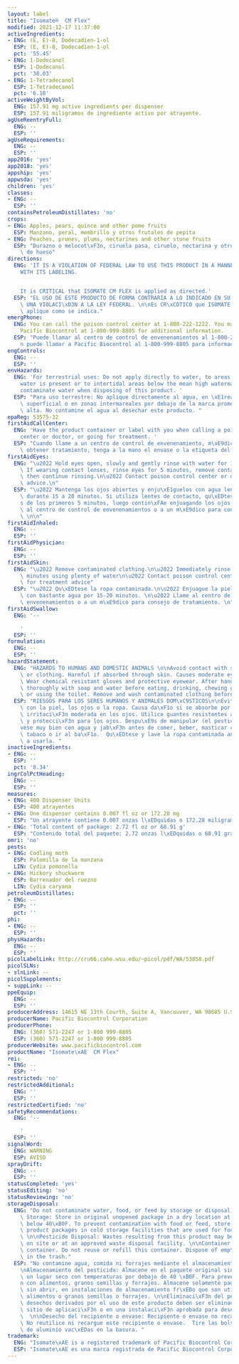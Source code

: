 ```yaml
---
layout: label
title: "Isomate®  CM Flex"
modified: 2021-12-17 11:37:00
activeIngredients:
- ENG: (E, E)-8, Dodecadien-1-ol
  ESP: (E, E)-8, Dodecadien-1-ol
  pct: '55.45'
- ENG: 1-Dodecanol
  ESP: 1-Dodecanol
  pct: '30.03'
- ENG: 1-Tetradecanol
  ESP: 1-Tetradecanol
  pct: '6.18'
activeWeightByVol:
  ENG: 157.91 mg active ingredients per dispenser
  ESP: 157.91 miligramos de ingrediente activo por atrayente.
agUseReentryFull:
  ENG: --
  ESP: ''
agUseRequirements:
  ENG: --
  ESP: ''
app2016: 'yes'
app2018: 'yes'
appship: 'yes'
appwsda: 'yes'
children: 'yes'
classes:
- ENG: --
  ESP: ''
containsPetroleumDistillates: 'no'
crops:
- ENG: Apples, pears, quince and other pome fruits
  ESP: Manzano, peral, membrillo y otros frutales de pepita
- ENG: Peaches, prunes, plums, nectarines and other stone fruits
  ESP: "Durazno o melocot\xF3n, ciruela pasa, ciruelo, nectarina y otros frutales\
    \ de hueso"
directions:
  ENG: 'IT IS A VIOLATION OF FEDERAL LAW TO USE THIS PRODUCT IN A MANNER INCONSISTENT
    WITH ITS LABELING.


    It is CRITICAL that ISOMATE CM FLEX is applied as directed.'
  ESP: "EL USO DE ESTE PRODUCTO DE FORMA CONTRARIA A LO INDICADO EN SU ETIQUETA CONSTITUYE\
    \ UNA VIOLACI\xD3N A LA LEY FEDERAL. \n\nEs CR\xCDTICO que ISOMATE CM FLEX se\
    \ aplique como se indica."
emergPhone:
  ENG: You can call the poison control center at 1-800-222-1222. You may also contact
    Pacific Biocontrol at 1-800-999-8805 for additional information.
  ESP: "Puede llamar al centro de control de envenenamientos al 1-800-222-1222. Tambi\xE9\
    n puede llamar a Pacific Biocontrol al 1-800-999-8805 para informaci\xF3n adicicional."
engControls:
  ENG: --
  ESP: ''
envHazards:
  ENG: 'For terrestrial uses: Do not apply directly to water, to areas where surface
    water is present or to intertidal areas below the mean high watermark. Do not
    contaminate water when disposing of this product. '
  ESP: "Para uso terrestre: No aplique directamente al agua, en \xE1reas con agua\
    \ superficial o en zonas intermareales por debajo de la marca promedio de marea\
    \ alta. No contamine el agua al desechar este producto. "
epaReg: 53575-32
firstAidCallCenter:
  ENG: 'Have the product container or label with you when calling a poison control
    center or doctor, or going for treatment. '
  ESP: "Cuando llame a un centro de control de envenenamiento, m\xE9dico o intente\
    \ obtener tratamiento, tenga a la mano el envase o la etiqueta del producto. \n"
firstAidEyes:
  ENG: "\u2022 Hold eyes open, slowly and gently rinse with water for 15-20 minutes.\
    \ If wearing contact lenses, rinse eyes for 5 minutes, remove contact lenses,\
    \ then continue rinsing.\n\u2022 Contact poison control center or doctor for treatment\
    \ advice.\n"
  ESP: "\u2022 Mantenga los ojos abiertos y enju\xE1guelos con agua lenta y cuidadosamente\
    \ durante 15 a 20 minutos. Si utiliza lentes de contacto, qu\xEDteselos despu\xE9\
    s de los primeros 5 minutos, luego contin\xFAe enjuagando los ojos. \n\u2022 Llame\
    \ al centro de control de envenenamientos o a un m\xE9dico para consejo de tratamiento.\
    \ \n\n"
firstAidInhaled:
  ENG: --
  ESP: ''
firstAidPhysician:
  ENG: --
  ESP: ''
firstAidSkin:
  ENG: "\u2022 Remove contaminated clothing.\n\u2022 Immediately rinse skin for 15-20\
    \ minutes using plenty of water\n\u2022 Contact poison control center or doctor\
    \ for treatment advice"
  ESP: "\u2022 Qu\xEDtese la ropa contaminada.\n\u2022 Enjuague la piel inmediatamente\
    \ con bastante agua por 15-20 minutos. \n\u2022 Llame al centro de control de\
    \ envenenamientos o a un m\xE9dico para consejo de tratamiento. \n"
firstAidSwallow:
  ENG: '--

    '
  ESP: ''
formulation:
  ENG: --
  ESP: ''
hazardStatement:
  ENG: "HAZARDS TO HUMANS AND DOMESTIC ANIMALS \n\nAvoid contact with skin, eyes,\
    \ or clothing. Harmful if absorbed through skin. Causes moderate eye irritation.\
    \ Wear chemical resistant gloves and protective eyewear. After handling, wash\
    \ thoroughly with soap and water before eating, drinking, chewing gum, using tobacco\
    \ or using the toilet. Remove and wash contaminated clothing before reuse."
  ESP: "RIESGOS PARA LOS SERES HUMANOS Y ANIMALES DOM\xC9STICOS\n\nEvite el contacto\
    \ con la piel, los ojos o la ropa. Causa da\xF1o si se absorbe por la piel. Causa\
    \ irritaci\xF3n moderada en los ojos. Utilice guantes resistentes a qu\xEDmicos\
    \ y protecci\xF3n para los ojos. Despu\xE9s de manipular (el pesticida) l\xE1\
    vese muy bien con agua y jab\xF3n antes de comer, beber, masticar chicle, usar\
    \ tabaco o ir al ba\xF1o.  Qu\xEDtese y lave la ropa contaminada antes de volver\
    \ a usarla. "
inactiveIngredients:
- ENG: --
  ESP: ''
  pct: '8.34'
ingrColPctHeading:
  ENG: --
  ESP: ''
measures:
- ENG: 400 Dispenser Units
  ESP: 400 atrayentes
- ENG: One dispenser contains 0.007 fl oz or 172.28 mg
  ESP: "Un atrayente contiene 0.007 onzas l\xEDquidas o 172.28 miligramos"
- ENG: 'Total content of package: 2.72 fl oz or 68.91 g'
  ESP: "Contenido total del paquete: 2.72 onzas l\xEDquidas o 68.91 gramos"
omri: 'no'
pests:
- ENG: Codling moth
  ESP: Palomilla de la manzana
  LIN: Cydia pomonella
- ENG: Hickory shuckworm
  ESP: Barrenador del ruezno
  LIN: Cydia caryana
petroleumDistillates:
- ENG: --
  ESP: ''
  pct: ''
phi:
- ENG: --
  ESP: ''
physHazards:
  ENG: --
  ESP: ''
picolLabelLink: http://cru66.cahe.wsu.edu/~picol/pdf/WA/53858.pdf
picolSLNs:
- slnLink: --
picolSupplements:
- suppLink: --
ppeEquip:
  ENG: --
  ESP: ''
producerAddress: 14615 NE 13th Courth, Suite A, Vancouver, WA 98685 U.S.A.
producerName: Pacific Biocontrol Corporation
producerPhone:
  ENG: (360) 571-2247 or 1-800 999-8805
  ESP: (360) 571-2247 or 1-800 999-8805
producerWebsite: www.pacificbiocontrol.com
productName: "Isomate\xAE  CM Flex"
rei:
- ENG: --
  ESP: ''
restricted: 'no'
restrictedAdditional:
  ENG: ''
  ESP: ''
restrictedCertified: 'no'
safetyRecommendations:
  ENG: '--

    '
  ESP: ''
signalWord:
  ENG: WARNING
  ESP: AVISO
sprayDrift:
  ENG: --
  ESP: ''
statusCompleted: 'yes'
statusEditing: 'no'
statusReviewing: 'no'
storageDisposal:
  ENG: "Do not contaminate water, food, or feed by storage or disposal.\n\nPesticide\
    \ Storage: Store in original unopened package in a dry location at temperatures\
    \ below 40\xB0F. To prevent contamination with food or feed, store only unopened\
    \ product packages in cold storage facilities that are used for food or feed.\
    \ \n\nPesticide Disposal: Wastes resulting from this product may be disposed of\
    \ on site or at an approved waste disposal facility. \n\nContainer Disposal: Nonrefillable\
    \ container. Do not reuse or refill this container. Dispose of empty foil packets\
    \ in the trash."
  ESP: "No contamine agua, comida ni forrajes mediante el almacenamiento y desecho.\n\
    \nAlmacenamiento del pesticida: Almacene en el paquete original sin abrir, en\
    \ un lugar seco con temperaturas por debajo de 40 \xB0F. Para prevenir la contaminaci\xF3\
    n con alimentos, granos semillas y forrajes. Almacene solamente paquetes del producto\
    \ sin abrir, en instalaciones de almacenamiento fr\xEDo que son utilizadas para\
    \ alimentos o granos semillas o forrajes. \n\nEliminaci\xF3n del pesticida: Los\
    \ desechos derivados por el uso de este producto deben ser eliminados en el mismo\
    \ sitio de aplicaci\xF3n o en una instalaci\xF3n aprobada para desechos de pesticidas.\
    \  \n\nDesecho del recipiente o envase: Recipiente o envase no recargable o rellenable.\
    \ No reutilice ni recargue este recipiente o envase.  Tire las bolsas de papel\
    \ de aluminio vac\xEDas en la basura. "
trademark:
  ENG: "Isomate\xAE is a registered trademark of Pacific Biocontrol Corporation."
  ESP: "Isomate\xAE es una marca registrada de Pacific Biocontrol Corporation."
---
```

